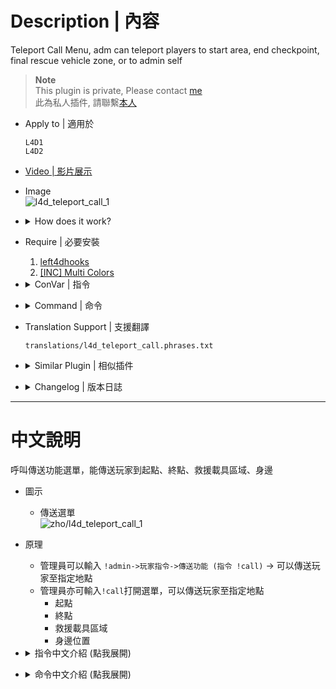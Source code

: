 # Description | 內容
Teleport Call Menu, adm can teleport players to start area, end checkpoint, final rescue vehicle zone, or to admin self

> __Note__ <br/>
This plugin is private, Please contact [me](/#私人插件列表-private-plugins-list)<br/>
此為私人插件, 請聯繫[本人](/#私人插件列表-private-plugins-list)

* Apply to | 適用於
	```
	L4D1
	L4D2
	```

* [Video | 影片展示](https://youtu.be/iux1bUZycjM)

* Image
	<br/>![l4d_teleport_call_1](image/l4d_teleport_call_1.jpg)

* <details><summary>How does it work?</summary>

	* Admin types ```!admin->Player Commands->Teleport Menu (!call)```  to open menu
	* Admin types ```!call``` to open menu
	* Teleport players to
		* Start area
		* End checkpoint
		* Final rescue vehicle zone
		* Admin self position
</details>

* Require | 必要安裝
	1. [left4dhooks](https://forums.alliedmods.net/showthread.php?t=321696)
	2. [[INC] Multi Colors](https://github.com/fbef0102/L4D1_2-Plugins/releases/tag/Multi-Colors)

* <details><summary>ConVar | 指令</summary>

	* cfg/sourcemod/l4d_teleport_call.cfg
		```php
		// 0=Plugin off, 1=Plugin on.
		l4d_teleport_call_enable "1"

		// Changes how message displays. (0: Disable, 1:In chat, 2: In Hint Box, 3: In center text)
		l4d_teleport_call_announce_type "1"

		// If 1, Add 'Teleport Menu' item in admin menu under 'Player commands' category (Need ADMFLAG_ROOT flag)
		l4d_teleport_call_adminmenu "1"
		```
</details>

* <details><summary>Command | 命令</summary>

	* **Teleport Call Menu (Adm required: ADMFLAG_ROOT)**
		```php
		sm_call
		```
</details>

* Translation Support | 支援翻譯
	```
	translations/l4d_teleport_call.phrases.txt
	```

* <details><summary>Similar Plugin | 相似插件</summary>

	1. [l4d_wind](https://github.com/fbef0102/L4D1_2-Plugins/tree/master/l4d_wind): Create a survivor bot in game + Teleport player
		> 新增Bot + 傳送玩家到其他位置上
</details>

* <details><summary>Changelog | 版本日誌</summary>

	* v1.3h (2024-8-4)
		* Upate cvars
		* Add 'Teleport Menu' item in admin menu under 'Player commands' category (Need ADMFLAG_ROOT flag)

	* v1.2h (2023-12-12)
		* Update translation
		* Add new item in menu
		* Teleport player to final rescue vehicle only after vehicle is ready

	* v1.1h (2023-6-20)
		* Require left4dhooks v1.33 or above
		* Renamed "l4d_telpeort_call" to "l4d_teleport_call"

	* v1.0h (2022-11-23)
		* Initial Release
</details>

- - - -
# 中文說明
呼叫傳送功能選單，能傳送玩家到起點、終點、救援載具區域、身邊

* 圖示
	* 傳送選單
	<br/>![zho/l4d_teleport_call_1](image/zho/l4d_teleport_call_1.jpg)

* 原理
	* 管理員可以輸入 ```!admin->玩家指令->傳送功能 (指令 !call)``` -> 可以傳送玩家至指定地點
	* 管理員亦可輸入```!call```打開選單，可以傳送玩家至指定地點
		* 起點
		* 終點
		* 救援載具區域
		* 身邊位置

* <details><summary>指令中文介紹 (點我展開)</summary>

	* cfg/sourcemod/l4d_teleport_call.cfg
		```php
		// 0=關閉插件, 1=啟動插件
		l4d_teleport_call_enable "1"

		// 提示該如何顯示. (0: 不提示, 1: 聊天框, 2: 黑底白字框, 3: 螢幕正中間)
		l4d_teleport_call_announce_type "1"

		// 為1時，在管理員選單的 '玩家指令' 分類內增加 "傳送功能 (指令 !call)" (所需權限: ADMFLAG_ROOT)
		l4d_teleport_call_adminmenu "1"
		```
</details>

* <details><summary>命令中文介紹 (點我展開)</summary>

	* **打開傳送選單 (權限: ADMFLAG_ROOT)**
		```php
		sm_call
		```
</details>